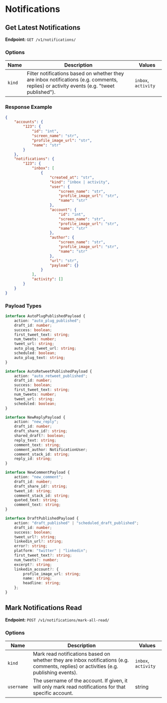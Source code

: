 # Notifications

## Get Latest Notifications

**Endpoint:** `GET /v1/notifications/`

### Options

| Name | Description | Values |
|------|-------------|--------|
| `kind` | Filter notifications based on whether they are inbox notifications (e.g. comments, replies) or activity events (e.g. "tweet published"). | `inbox`, `activity` |

### Response Example

```json
{
    "accounts": {
        "123": {
            "id": "int",
            "screen_name": "str",
            "profile_image_url": "str",
            "name": "str"
        }
    },
    "notifications": {
        "123": {
            "inbox": [
                {
                    "created_at": "str",
                    "kind": "inbox | activity",
                    "user": {
                        "screen_name": "str",
                        "profile_image_url": "str",
                        "name": "str"
                    },
                    "account": {
                        "id": "int",
                        "screen_name": "str",
                        "profile_image_url": "str",
                        "name": "str"
                    },
                    "author": {
                        "screen_name": "str",
                        "profile_image_url": "str",
                        "name": "str"
                    },
                    "url": "str",
                    "payload": {}
                }
            ],
            "activity": []
        }
    }
}
```

### Payload Types

```typescript
interface AutoPlugPublishedPayload {
    action: "auto_plug_published";
    draft_id: number;
    success: boolean;
    first_tweet_text: string;
    num_tweets: number;
    tweet_url: string;
    auto_plug_tweet_url: string;
    scheduled: boolean;
    auto_plug_text: string;
}

interface AutoRetweetPublishedPayload {
    action: "auto_retweet_published";
    draft_id: number;
    success: boolean;
    first_tweet_text: string;
    num_tweets: number;
    tweet_url: string;
    scheduled: boolean;
}

interface NewReplyPayload {
    action: "new_reply";
    draft_id: number;
    draft_share_id?: string;
    shared_draft?: boolean;
    reply_text: string;
    comment_text: string;
    comment_author: NotificationUser;
    comment_stack_id: string;
    reply_id: string;
}

interface NewCommentPayload {
    action: "new_comment";
    draft_id: number;
    draft_share_id?: string;
    tweet_id: string;
    comment_stack_id: string;
    quoted_text: string;
    comment_text: string;
}

interface DraftPublishedPayload {
    action: "draft_published" | "scheduled_draft_published";
    draft_id: number;
    success: boolean;
    tweet_url?: string;
    linkedin_url?: string;
    error?: string;
    platform: "twitter" | "linkedin";
    first_tweet_text?: string;
    num_tweets?: number;
    excerpt?: string;
    linkedin_account?: {
        profile_image_url: string;
        name: string;
        headline: string;
    };
}
```

## Mark Notifications Read

**Endpoint:** `POST /v1/notifications/mark-all-read/`

### Options

| Name | Description | Values |
|------|-------------|--------|
| `kind` | Mark read notifications based on whether they are inbox notifications (e.g. comments, replies) or activities (e.g. publishing events). | `inbox`, `activity` |
| `username` | The username of the account. If given, it will only mark read notifications for that specific account. | string | 